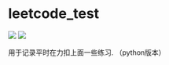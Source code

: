 # leetcode_test
![](https://img.shields.io/badge/Love-ZC-red.svg) ![](https://img.shields.io/static/v1.svg?label=996.&message=icu&color=ff69b4)


用于记录平时在力扣上面一些练习. （python版本）
